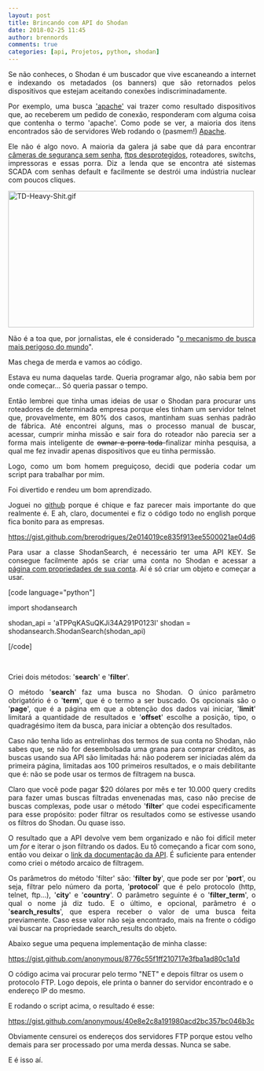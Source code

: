 ```yaml
---
layout: post
title: Brincando com API do Shodan
date: 2018-02-25 11:45
author: brennords
comments: true
categories: [api, Projetos, python, shodan]
---
```

<p style="text-align:justify;">Se não conheces, o Shodan é um buscador que vive escaneando a internet e indexando os metadados (os banners) que são retornados pelos dispositivos que estejam aceitando conexões indiscriminadamente.</p>

<p style="text-align:justify;">Por exemplo, uma busca <a href="https://www.shodan.io/search?query=apache" target="_blank" rel="noopener">'apache'</a> vai trazer como resultado dispositivos que, ao receberem um pedido de conexão, responderam com alguma coisa que contenha o termo 'apache'. Como pode se ver, a maioria dos itens encontrados são de servidores Web rodando o (pasmem!) <a href="https://pt.wikipedia.org/wiki/Servidor_Apache" target="_blank" rel="noopener">Apache</a>.</p>

<p style="text-align:justify;">Ele não é algo novo. A maioria da galera já sabe que dá para encontrar <a href="https://www.shodan.io/explore/tag/webcam" target="_blank" rel="noopener">câmeras de segurança sem senha</a>, <a href="https://www.shodan.io/explore/tag/ftp" target="_blank" rel="noopener">ftps desprotegidos</a>, roteadores, switchs, impressoras e essas porra. Diz a lenda que se encontra até sistemas SCADA com senhas default e facilmente se destrói uma indústria nuclear com poucos cliques.</p>

<img class=" size-full wp-image-1555 aligncenter" src="https://brenn0.files.wordpress.com/2018/02/td-heavy-shit.gif" alt="TD-Heavy-Shit.gif" width="500" height="278" />

<p style="text-align:justify;">Não é a toa que, por jornalistas, ele é considerado "<a href="https://www.vice.com/pt_br/article/mgqgzx/o-shodan-e-realmente-o-mecanismo-de-busca-mais-perigoso-do-mundo" target="_blank" rel="noopener">o mecanismo de busca mais perigoso do mundo</a>".</p>

<p style="text-align:justify;">Mas chega de merda e vamos ao código.</p>

<p style="text-align:justify;">Estava eu numa daquelas tarde. Queria programar algo, não sabia bem por onde começar... Só queria passar o tempo.</p>

<p style="text-align:justify;">Então lembrei que tinha umas ideias de usar o Shodan para procurar uns roteadores de determinada empresa porque eles tinham um servidor telnet que, provavelmente, em 80% dos casos, mantinham suas senhas padrão de fábrica. Até encontrei alguns, mas o processo manual de buscar, acessar, cumprir minha missão e sair fora do roteador não parecia ser a forma mais inteligente de <del>ownar a porra toda </del>finalizar minha pesquisa, a qual me fez invadir apenas dispositivos que eu tinha permissão.</p>

<p style="text-align:justify;">Logo, como um bom homem preguiçoso, decidi que poderia codar um script para trabalhar por mim.</p>

<p style="text-align:justify;">Foi divertido e rendeu um bom aprendizado.</p>

<p style="text-align:justify;">Joguei no <a href="https://github.com/brerodrigues/shodan-search" target="_blank" rel="noopener">github</a> porque é chique e faz parecer mais importante do que realmente é. E ah, claro, documentei e fiz o código todo no english porque fica bonito para as empresas.</p>

https://gist.github.com/brerodrigues/2e014019ce835f913ee5500021ae04d6

<p style="text-align:justify;">Para usar a classe ShodanSearch, é necessário ter uma API KEY. Se consegue facilmente após se criar uma conta no Shodan e acessar a <a href="https://account.shodan.io/" target="_blank" rel="noopener">página com propriedades de sua conta</a>. Aí é só criar um objeto e começar a usar.</p>

[code language="python"]

import shodansearch

shodan_api = 'aTPPqKASuQKJi34A291P0123I'
shodan = shodansearch.ShodanSearch(shodan_api)

[/code]

&nbsp;

<p style="text-align:justify;">Criei dois métodos: '<strong>search</strong>' e '<strong>filter</strong>'.</p>

<p style="text-align:justify;">O método '<strong>search</strong>' faz uma busca no Shodan. O único parâmetro obrigatório é o '<strong>term</strong>', que é o termo a ser buscado. Os opcionais são o '<strong>page</strong>', que é a página em que a obtenção dos dados vai iniciar, '<strong>limit</strong>' limitará a quantidade de resultados e '<strong>offset</strong>' escolhe a posição, tipo, o quadragésimo item da busca, para iniciar a obtenção dos resultados.</p>

<p style="text-align:justify;">Caso não tenha lido as entrelinhas dos termos de sua conta no Shodan, não sabes que, se não for desembolsada uma grana para comprar créditos, as buscas usando sua API são limitadas há: não poderem ser iniciadas além da primeira página, limitadas aos 100 primeiros resultados, e o mais debilitante que é: não se pode usar os termos de filtragem na busca.</p>

<p style="text-align:justify;">Claro que você pode pagar $20 dólares por mês e ter 10.000 query credits para fazer umas buscas filtradas envenenadas mas, caso não precise de buscas complexas, pode usar o método '<strong>filter</strong>' que codei especificamente para esse propósito: poder filtrar os resultados como se estivesse usando os filtros do Shodan. Ou quase isso.</p>

<p style="text-align:justify;">O resultado que a API devolve vem bem organizado e não foi difícil meter um <em>for</em> e iterar o json filtrando os dados. Eu tô começando a ficar com sono, então vou deixar o <a href="https://developer.shodan.io/api" target="_blank" rel="noopener">link da documentação da API</a>. É suficiente para entender como criei o método arcaico de filtragem.</p>

<p style="text-align:justify;">Os parâmetros do método 'filter' são: '<strong>filter by</strong>', que pode ser por '<strong>port</strong>', ou seja, filtrar pelo número da porta, '<strong>protocol</strong>' que é pelo protocolo (http, telnet, ftp...), '<strong>city</strong>' e '<strong>country</strong>'. O parâmetro seguinte é o '<strong>filter_term</strong>', o qual o nome já diz tudo. E o último, e opcional, parâmetro é o '<strong>search_results</strong>', que espera receber o valor de uma busca feita previamente. Caso esse valor não seja encontrado, mais na frente o código vai buscar na propriedade search_results do objeto.</p>

Abaixo segue uma pequena implementação de minha classe:

https://gist.github.com/anonymous/8776c55f1ff210717e3fba1ad80c1a1d

O código acima vai procurar pelo termo "NET" e depois filtrar os usem o protocolo FTP. Logo depois, ele printa o banner do servidor encontrado e o endereço IP do mesmo.

E rodando o script acima, o resultado é esse:

https://gist.github.com/anonymous/40e8e2c8a191980acd2bc357bc046b3c

Obviamente censurei os endereços dos servidores FTP porque estou velho demais para ser processado por uma merda dessas. Nunca se sabe.

E é isso aí.
